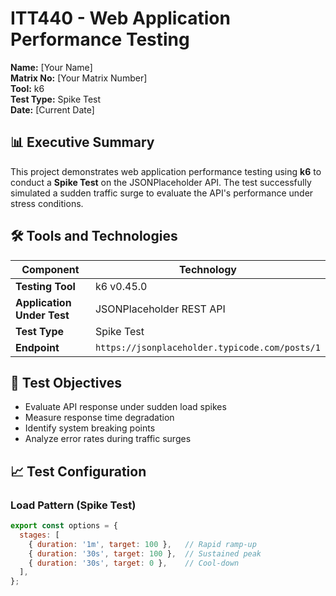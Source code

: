 # ITT440 - Web Application Performance Testing

**Name:** [Your Name]  
**Matrix No:** [Your Matrix Number]  
**Tool:** k6  
**Test Type:** Spike Test  
**Date:** [Current Date]

## 📊 Executive Summary

This project demonstrates web application performance testing using **k6** to conduct a **Spike Test** on the JSONPlaceholder API. The test successfully simulated a sudden traffic surge to evaluate the API's performance under stress conditions.

## 🛠 Tools and Technologies

| Component | Technology |
|-----------|------------|
| **Testing Tool** | k6 v0.45.0 |
| **Application Under Test** | JSONPlaceholder REST API |
| **Test Type** | Spike Test |
| **Endpoint** | `https://jsonplaceholder.typicode.com/posts/1` |

## 🎯 Test Objectives

- Evaluate API response under sudden load spikes
- Measure response time degradation  
- Identify system breaking points
- Analyze error rates during traffic surges

## 📈 Test Configuration

### Load Pattern (Spike Test)
```javascript
export const options = {
  stages: [
    { duration: '1m', target: 100 },   // Rapid ramp-up
    { duration: '30s', target: 100 },  // Sustained peak
    { duration: '30s', target: 0 },    // Cool-down
  ],
};
